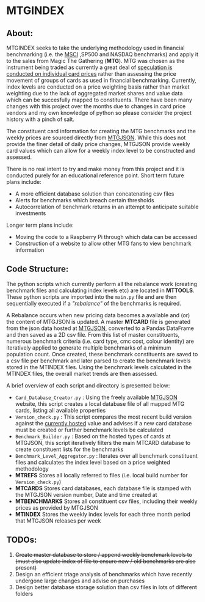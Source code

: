 # MTGINDEX
## About:
MTGINDEX seeks to take the underlying methodology used in financial benchmarking (i.e. the [MSCI](https://www.msci.com/eqb/methodology/meth_docs/MSCI_IndexCalcMethodology_Jan2019.pdf) ,SP500 and NASDAQ benchmarks) and apply it to the sales from Magic The Gathering (**MTG**).
MTG was chosen as the instrument being traded as currently a great deal of [speculation is conducted on individual card prices](https://www.reddit.com/r/mtgfinance/) rather than assessing the price movement of groups of cards as used in financial benchmarking. 
Currently, index levels are conducted on a price weighting basis rather than market weighting due to the lack of aggregated market shares and value data which can be succesfully mapped to constituents.
There have been many changes with this project over the months due to changes in card price vendors and my own knowledge of python so please consider the project history with a pinch of salt.

The constituent card information for creating the MTG benchmarks and the weekly prices are sourced directly from [MTGJSON](https://mtgjson.com/).
While this does not provide the finer detail of daily price changes, MTGJSON provide weekly card values which can allow for a weekly index level to be constructed and assessed.

There is no real intent to try and make money from this project and it is conducted purely for an educational reference point.
Short term future plans include: 
* A more efficient database solution than concatenating csv files
* Alerts for benchmarks which breach certain thresholds
* Autocorrelation of benchmark returns in an attempt to anticipate suitable investments

Longer term plans include:
* Moving the code to a Raspberry Pi through which data can be accessed
* Construction of a website to allow other MTG fans to view benchmark information

## Code Structure:
The python scripts which currently perform all the rebalance work (creating benchmark files and calculating index levels etc) are located in **MTTOOLS**.
These python scripts are imported into the `main.py` file and are then sequentially executed if a *"rebalance"* of the benchmarks is required.

A Rebalance occurs when new pricing data becomes a available and (or) the content of MTGJSON is updated.
A master **MTCARD** file is generated from the json data hosted at [MTGJSON](https://mtgjson.com/downloads/compiled/), converted to a Pandas DataFrame and then saved as a 2D csv file.
From this list of master constituents, numerous benchmark criteria (i.e. card type, cmc cost, colour identity) are iteratively applied to generate multiple benchmarks of a minimum population count.
Once created, these benchmark constituents are saved to a csv file per benchmark and later parsed to create the benchmark levels stored in the MTINDEX files.
Using the benchmark levels calculated in the MTINDEX files, the overall market trends are then assessed.

A brief overview of each script and directory is presented below: 
* `Card_Database_Creator.py` : Using the freely available [MTGJSON](https://mtgjson.com/) website, this script creates a local database file of all mapped MTG cards, listing all available properties
* `Version_check.py` : This script compares the most recent build version against the [currently hosted](https://mtgjson.com/json/version.json) value and advises if a new card database must be created or further benchmark levels be calculated
* `Benchmark_Builder.py` : Based on the hosted types of cards at MTGJSON, this script iteratively filters the main MTCARD database to create constituent lists for the benchmarks
* `Benchmark_Level_Aggregator.py` : Iterates over all benchmark constituent files and calculates the index level based on a price weighted methodology   
* **MTREFS** Stores all locally referred to files (i.e. local build number for `Version_check.py`)
* **MTCARDS** Stores card databases, each database file is stamped with the MTGJSON version number, Date and time created at
* **MTBENCHMARKS** Stores all constituent csv files, including their weekly prices as provided by MTGJSON
* **MTINDEX** Stores the weekly index levels for each three month period that MTGJSON releases per week
  
  
 ## TODOs:
 1. ~~Create master database to store / append weekly benchmark levels to (must also update index of file to ensure new / old benchmarks are also present)~~
 2. Design an efficient triage analysis of benchmarks which have recently undergone large changes and advise on purchases
 3. Design better database storage solution than csv files in lots of different folders
 
  